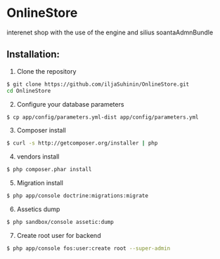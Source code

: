 OnlineStore
========================
interenet shop with the use of the engine and silius soantaAdmnBundle

Installation:
------------------------
1. Clone the repository

``` bash
$ git clone https://github.com/iljaSuhinin/OnlineStore.git
cd OnlineStore
```
2. Configure your database parameters

``` bash
$ cp app/config/parameters.yml-dist app/config/parameters.yml
```
3. Composer install

``` bash
$ curl -s http://getcomposer.org/installer | php
```
4. vendors install

``` bash
$ php composer.phar install
```
5. Migration install

``` bash
$ php app/console doctrine:migrations:migrate
```
6. Assetics dump

``` bash
$ php sandbox/console assetic:dump
```

7. Create root user for backend

``` bash
$ php app/console fos:user:create root --super-admin
```
